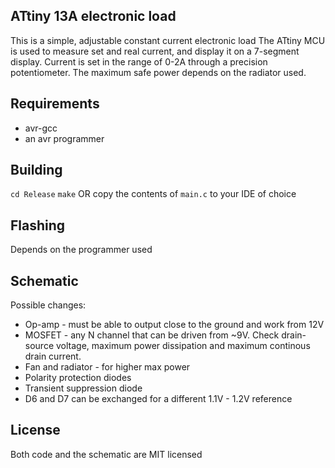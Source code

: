 ## ATtiny 13A electronic load
This is a simple, adjustable constant current electronic load
The ATtiny MCU is used to measure set and real current, and display it on a 7-segment display.
Current is set in the range of 0-2A through a precision potentiometer.
The maximum safe power depends on the radiator used.

## Requirements
* avr-gcc
* an avr programmer

## Building
`cd Release`
`make`
OR
copy the contents of `main.c` to your IDE of choice

## Flashing
Depends on the programmer used

## Schematic
Possible changes:
* Op-amp - must be able to output close to the ground and work from 12V
* MOSFET - any N channel that can be driven from ~9V. Check drain-source voltage, maximum power dissipation and maximum continous drain current.
* Fan and radiator - for higher max power
* Polarity protection diodes
* Transient suppression diode
* D6 and D7 can be exchanged for a different 1.1V - 1.2V reference

## License
Both code and the schematic are MIT licensed
